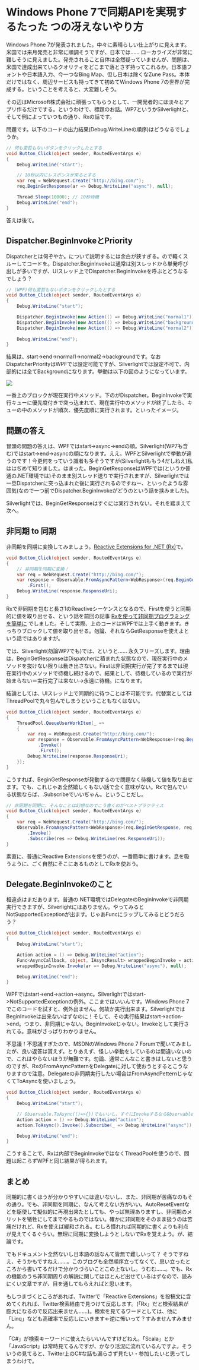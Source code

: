 # Windows Phone 7で同期APIを実現するたった つの冴えないやり方

Windows Phone 7が発表されました。中々に素晴らしい仕上がりに見えます。米国では来月発売と非常に順調そうですが、日本では…… ローカライズが非常に難しそうに見えました。発売されること自体は全然疑っていませんが、問題は、米国で達成出来ているクオリティをどこまで落とさず持ってこれるか。日本語フォントや日本語入力、今一つなBing Map、但し日本は除くなZune Pass。本体だけではなく、周辺サービスも持ってきて初めてWindows Phone 7の世界が完成する。ということを考えると、大変難しそう。

その辺はMicrosoft株式会社に頑張ってもらうとして、一開発者的には淡々とアプリ作るだけでする。というわけで、標題のお話。WP7というかSilverlightと、そして例によっていつもの通り、Rxの話です。

問題です。以下のコードの出力結果(Debug.WriteLineの順序)はどうなるでしょうか。 

```csharp
// 何も変哲もないボタンをクリックしたとする
void Button_Click(object sender, RoutedEventArgs e)
{
    Debug.WriteLine("start");

    // 10秒以内にレスポンスが来るとする
    var req = WebRequest.Create("http://bing.com/");
    req.BeginGetResponse(ar => Debug.WriteLine("async"), null);

    Thread.Sleep(10000); // 10秒待機
    Debug.WriteLine("end");
}
```

答えは後で。

Dispatcher.BeginInvokeとPriority
---
Dispatcherとは何ぞやか。について説明するには余白が狭すぎる。ので軽くスルーしてコードを。Dispatcher.BeginInvokeは通常は別スレッドから単発呼び出しが多いですが、UIスレッド上でDispatcher.BeginInvokeを呼ぶとどうなるでしょう？

```csharp
// (WPF)何も変哲もないボタンをクリックしたとする
void Button_Click(object sender, RoutedEventArgs e)
{
    Debug.WriteLine("start");

    Dispatcher.BeginInvoke(new Action(() => Debug.WriteLine("normal1")), DispatcherPriority.Normal);
    Dispatcher.BeginInvoke(new Action(() => Debug.WriteLine("background")), DispatcherPriority.Background);
    Dispatcher.BeginInvoke(new Action(() => Debug.WriteLine("normal2")), DispatcherPriority.Normal);
            
    Debug.WriteLine("end");
}
```

結果は、start->end->normal1->normal2->backgroundです。なおDispatcherPriorityはWPFでは設定可能ですが、Silverlightでは設定不可で、内部的には全てBackgroundになります。挙動は以下の図のようになっています。

<p class="noindent">
	<img src="http://neue.cc/wp-content/uploads/image/dispatcherpriority.jpg">
</p>

一番上のブロックが現在実行中メソッド。下のがDispatcher。BeginInvokeで実行キューに優先度付きで突っ込まれて、現在実行中のメソッドが終了したら、キューの中のメソッドが順次、優先度順に実行されます。といったイメージ。

問題の答え
---
冒頭の問題の答えは、WPFではstart->async->endの順。Silverlight(WP7も含む)ではstart->end->asyncの順になります。ええ。WPFとSilverlightで挙動が違うのです！今更何をっていう識者も多そうですが(Silverlightももう4だしねえ)私ははぢめて知りました。はまった。BeginGetResponseはWPFでは(というか普通の.NET環境では)そのまま別スレッド送りで実行されますが、Silverlightでは一旦Dispatcherに突っ込まれた後に実行されるのですねー、といったような雰囲気(なので一つ前でDispatcher.BeginInvokeがどうのという話を挟みました)。

Silverlightでは、BeginGetResponseはすぐには実行されない。それを踏まえて次へ。

非同期 to 同期
---
非同期を同期に変換してみましょう。[Reactive Extensions for .NET (Rx)](http://msdn.microsoft.com/en-us/devlabs/ee794896.aspx "Reactive Extensions for .NET (Rx)")で。

```csharp
void Button_Click(object sender, RoutedEventArgs e)
{
    // 非同期を同期に変換！
    var req = WebRequest.Create("http://bing.com/");
    var response = Observable.FromAsyncPattern<WebResponse>(req.BeginGetResponse, req.EndGetResponse).Invoke()
        .First();
    Debug.WriteLine(response.ResponseUri);
}
```

Rxで非同期を包むと長さ1のReactiveシーケンスとなるので、Firstを使うと同期的に値を取り出せる、という話を前回の記事 [Rxを使って非同期プログラミングを簡単に](http://neue.cc/2010/10/09_278.html "neue cc - Rxを使って非同期プログラミングを簡単に") でしました。そして実際、上のコードはWPFでは上手く動きます。きっちりブロックして値を取り出せる。勿論、それならGetResponseを使えよという話ではありますが。

では、Silverlight(勿論WP7でも)では、というと…… 永久フリーズします。理由は、BeginGetResponseはDispatcherに積まれた状態なので、現在実行中のメソッドを抜けない限りは動き出さない。Firstは非同期実行が完了するまでは現在実行中のメソッドで待機し続けるので、結果として、待機しているので実行が始まらない＝実行完了は来ない→永遠に待機。になります。

結論としては、UIスレッド上で同期的に待つことは不可能です。代替案としてはThreadPoolで丸々包んでしまうということもなくはない。

```csharp
void Button_Click(object sender, RoutedEventArgs e)
{
    ThreadPool.QueueUserWorkItem(_ =>
    {
        var req = WebRequest.Create("http://bing.com/");
        var response = Observable.FromAsyncPattern<WebResponse>(req.BeginGetResponse, req.EndGetResponse)
            .Invoke()
            .First();
        Debug.WriteLine(response.ResponseUri);
    });
}
```

こうすれば、BeginGetResponseが発動するので問題なく待機して値を取り出せます。でも、これじゃあ全然嬉しくもない話で全く意味がない。Rxで包んでいる状態ならば、.Subscribeでいいぢゃん。ということだし。

```csharp
// 非同期を同期に、そんなことは幻想なのでこう書くのがベストプラクティス
void Button_Click(object sender, RoutedEventArgs e)
{
    var req = WebRequest.Create("http://bing.com/");
    Observable.FromAsyncPattern<WebResponse>(req.BeginGetResponse, req.EndGetResponse)
        .Invoke()
        .Subscribe(res => Debug.WriteLine(res.ResponseUri));
}
```

素直に、普通にReactive Extensionsを使うのが、一番簡単に書けます。息を吸うように、ごく自然にそこにあるものとしてRxを使おう。

Delegate.BeginInvokeのこと
---
相違点はまだあります。普通の.NET環境ではDelegateのBeginInvokeで非同期実行できますが、Silverlightにはありません。やってみるとNotSupportedExceptionが出ます。じゃあFuncにラップしてみるとどうだろう？

```csharp
void Button_Click(object sender, RoutedEventArgs e)
{
    Debug.WriteLine("start");

    Action action = () => Debug.WriteLine("action");
    Func<AsyncCallback, object, IAsyncResult> wrappedBeginInvoke = action.BeginInvoke;
    wrappedBeginInvoke.Invoke(ar => Debug.WriteLine("async"), null);

    Debug.WriteLine("end");
}
```

WPFではstart->end->action->async。Silverlightではstart->NotSupportedExceptionの例外。ここまではいいんです。Windows Phone 7でこのコードを試すと、例外出ません。何故か実行出来ます。SilverlightではBeginInvokeは出来ないはずなのに！そして、その実行結果はstart->action->end。つまり、非同期じゃない。BeginInvokeじゃない。Invokeとして実行されてる。意味がさっぱりわかりません。

不思議！不思議すぎたので、MSDNのWindows Phone 7 Forumで聞いてみましたが、良い返答は貰えず。とりあえず、怪しい挙動をしているのは間違いないので、これはやらないほうが無難です。勿論、通常こんなこと書きはしないと思うのですが、RxのFromAsyncPatternをDelegateに対して使おうとするとこうなりますので注意。Delegateの非同期実行したい場合はFromAsyncPetternじゃなくてToAsyncを使いましょう。

```csharp
void Button_Click(object sender, RoutedEventArgs e)
{
    Debug.WriteLine("start");

    // Observable.ToAsync(()=>{})でもいいし、すぐにInvokeするならObservable.Start(()=>{})も有用
    Action action = () => Debug.WriteLine("action");
    action.ToAsync().Invoke().Subscribe(_ => Debug.WriteLine("async"));

    Debug.WriteLine("end");
}
```

こうすることで、Rxは内部でBeginInvokeではなくThreadPoolを使うので、問題は起こらずWPFと同じ結果が得られます。

まとめ
---
同期的に書くほうが分かりやすいには違いないし、また、非同期が苦痛なのもその通り。でも、非同期を同期に、なんて考えない方がいい。AutoResetEventなどを駆使して擬似的に再現出来たとしても、やっぱ無理ありますし、非同期のメリットを犠牲にしてまでやるものではない。確かに非同期をそのまま扱うのは苦痛だけれど、Rxを使えば緩和される。むしろ慣れれば同期的に書くよりも利点が見えてくるぐらい。無理に同期に変換しようとしないでRxを覚えよう。が、結論です。

でもドキュメント全然ないし日本語の話なんて皆無で難しいって？ そうですねえ、そうかもですねえ……。このブログも全然順序立ってなくて、思い立ったところから書いてるだけで分かりづらいことこの上ないし。うむむ……。でも、Rxの機能のうち非同期周りの解説に関してはほとんど出せているはずなので、読みにくい文章ですが、目を通してもらえればと思います。

もしつまづくところがあれば、Twitterで「Reactive Extensions」を投稿文に含めてくれれば、Twitter検索経由で見つけて反応します。(「Rx」だと検索結果が膨大になるので反応出来ません……)。検索を見てるワードとしては、他に「Linq」なども高確率で反応しにいきます←逆に怖いって？すみませんすみません。

「C#」が検索キーワードに使えたらいいんですけどねえ。「Scala」とか「JavaScript」は常時見てるんですが、かなり活況に流れているんですよ。そういうの見てると、Twitter上のC#な話も漏らさず見たい・参加したいと思ってしまうわけで。